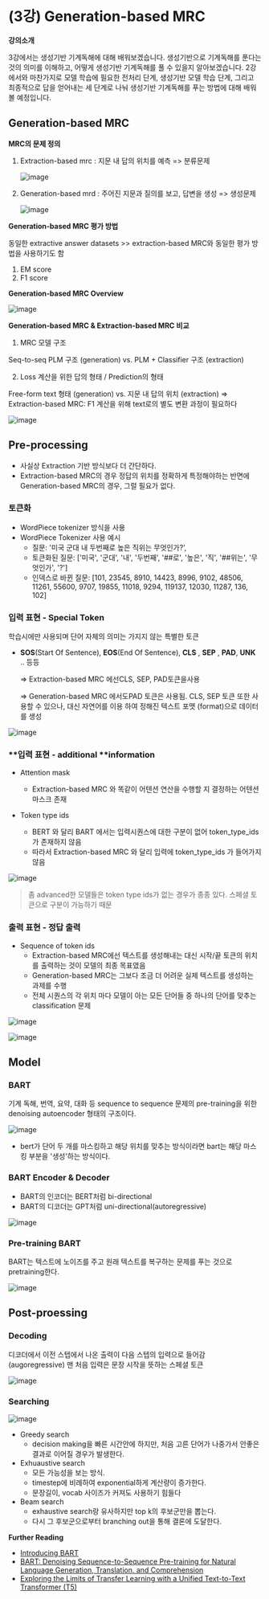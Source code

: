 # (3강) Generation-based MRC

**강의소개**

3강에서는 생성기반 기계독해에 대해 배워보겠습니다. 생성기반으로 기계독해를 푼다는 것의 의미를 이해하고, 어떻게 생성기반 기계독해를 풀 수 있을지 알아보겠습니다. 2강에서와 마찬가지로 모델 학습에 필요한 전처리 단계, 생성기반 모델 학습 단계, 그리고 최종적으로 답을 얻어내는 세 단계로 나눠 생성기반 기계독해를 푸는 방법에 대해 배워볼 예정입니다. 

 

## Generation-based MRC

**MRC의 문제 정의**

1. Extraction-based mrc : 지문 내 답의 위치를 예측 => 분류문제 

	![image](https://user-images.githubusercontent.com/38639633/132093235-33eda0fe-b4b9-46d1-aa54-c686ec7e90f8.png)

2. Generation-based mrd : 주어진 지문과 질의를 보고, 답변을 생성 => 생성문제

	![image](https://user-images.githubusercontent.com/38639633/132093243-cae30f2c-b60d-4f9c-a798-ce6832d1ac76.png)



**Generation-based MRC 평가 방법**

동일한 extractive answer datasets >> extraction-based MRC와 동일한 평가 방법을 사용하기도 함

1. EM score
2. F1 score



**Generation-based MRC Overview**

![image](https://user-images.githubusercontent.com/38639633/132093291-2e8586eb-e144-43ce-aaad-b3f9923e92b0.png)



**Generation-based MRC & Extraction-based MRC 비교**

1. MRC 모델 구조

  Seq-to-seq PLM 구조 (generation) vs. PLM + Classifier 구조 (extraction)

2. Loss 계산을 위한 답의 형태 / Prediction의 형태

  Free-form text 형태 (generation) vs. 지문 내 답의 위치 (extraction) ⇒ Extraction-based MRC: F1 계산을 위해 text로의 별도 변환 과정이 필요하다

  ![image](https://user-images.githubusercontent.com/38639633/132093402-0e869a27-79d0-47bf-bf8f-9adf382e735c.png)

  

## Pre-processing

- 사실상 Extraction 기반 방식보다 더 간단하다. 
- Extraction-based MRC의 경우 정답의 위치를 정확하게 특정해야하는 반면에 Generation-based MRC의 경우, 그럴 필요가 없다. 



### 토큰화

- WordPiece tokenizer 방식을 사용
- WordPiece Tokenizer 사용 예시
	- 질문: '미국 군대 내 두번째로 높은 직위는 무엇인가?’,
	- 토큰화된 질문: ['미국', '군대', '내', '두번째', '##로', '높은', '직', '##위는', '무엇인가', '?']
	- 인덱스로 바뀐 질문: [101, 23545, 8910, 14423, 8996, 9102, 48506, 11261, 55600, 9707,
	19855, 11018, 9294, 119137, 12030, 11287, 136, 102]



### 입력 표현 - Special Token

학습시에만 사용되며 단어 자체의 의미는 가지지 않는 특별한 토큰
- **SOS**(Start Of Sentence), **EOS**(End Of Sentence), **CLS** , **SEP** , **PAD**, **UNK** .. 등등

  ⇒ Extraction-based MRC 에선CLS, SEP, PAD토큰을사용

  ⇒ Generation-based MRC 에서도PAD 토큰은 사용됨. CLS, SEP 토큰 또한 사용할 수 있으나, 대신 자연어를 이용 하여 정해진 텍스트 포맷 (format)으로 데이터를 생성

![image](https://user-images.githubusercontent.com/38639633/132094367-dc791211-316d-4e49-b710-a41b267145b6.png)



### **입력 표현 - additional **information

- Attention mask
	- Extraction-based MRC 와 똑같이 어텐션 연산을 수행할 지 결정하는 어텐션 마스크 존재

- Token type ids
	- BERT 와 달리 BART 에서는 입력시퀀스에 대한 구분이 없어 token_type_ids 가 존재하지 않음
	- 따라서 Extraction-based MRC 와 달리 입력에 token_type_ids 가 들어가지 않음

![image](https://user-images.githubusercontent.com/38639633/132094476-30a5c200-b1a1-4bc3-b2fe-bab4603b58cf.png)

> 좀 advanced한 모델들은 token type ids가 없는 경우가 종종 있다. 스페셜 토큰으로 구분이 가능하기 때문



### 출력 표현 - 정답 출력

- Sequence of token ids
	- Extraction-based MRC에선 텍스트를 생성해내는 대신 시작/끝 토큰의 위치를 출력하는 것이 모델의 최종 목표였음
	- Generation-based MRC는 그보다 조금 더 어려운 실제 텍스트를 생성하는 과제를 수행
	- 전체 시퀀스의 각 위치 마다 모델이 아는 모든 단어들 중 하나의 단어를 맞추는 classification 문제

![image](https://user-images.githubusercontent.com/38639633/132094543-8e52df48-286a-4ea9-a1e5-a2b0866c7448.png)

![image](https://user-images.githubusercontent.com/38639633/132094552-01ef3151-21a7-4850-8b6d-3713d053b0fd.png)



## Model

### BART

기계 독해, 번역, 요약, 대화 등 sequence to sequence 문제의 pre-training을 위한 denoising autoencoder 형태의 구조이다. 

![image](https://user-images.githubusercontent.com/38639633/132094605-30c20e58-3b3a-4af4-8593-1f7bfb73ef56.png)

- bert가 단어 두 개를 마스킹하고 해당 위치를 맞추는 방식이라면 bart는 해당 마스킹 부분을 '생성'하는 방식이다. 



### BART Encoder & Decoder

- BART의 인코더는 BERT처럼 bi-directional
- BART의 디코더는 GPT처럼 uni-directional(autoregressive)

![image](https://user-images.githubusercontent.com/38639633/132097521-d99134f0-6ffb-416d-a33f-d1e2790433d8.png)





### Pre-training BART

BART는 텍스트에 노이즈를 주고 원래 텍스트를 복구하는 문제를 푸는 것으로 pretraining한다.

![image](https://user-images.githubusercontent.com/38639633/132097548-28df8da0-3898-4503-b534-12a1f73a9aea.png)



## Post-proessing



### Decoding

디코더에서 이전 스텝에서 나온 출력이 다음 스텝의 입력으로 들어감 (augoregressive) 맨 처음 입력은 문장 시작을 뜻하는 스페셜 토큰

![image](https://user-images.githubusercontent.com/38639633/132097619-b58790de-300b-4d92-895f-44f9bb671d65.png)



### Searching

![image](https://user-images.githubusercontent.com/38639633/132097636-d5b6e06d-a7f0-46dc-98d0-e4afd4571af6.png)

- Greedy search 
	- decision making을 빠른 시간안에 하지만, 처음 고른 단어가 나중가서 안좋은 결과로 이어질 경우가 발생한다. 
- Exhuaustive search 
	- 모든 가능성을 보는 방식. 
	- timestep에 비례하여 exponential하게 계산량이 증가한다.
	- 문장길이, vocab 사이즈가 커져도 사용하기 힘들다
- Beam search
	- exhaustive search랑 유사하지만 top k의 후보군만을 뽑는다.
	- 다시 그 후보군으로부터 branching out을 통해 결론에 도달한다. 





**Further Reading**

- [Introducing BART](https://sshleifer.github.io/blog_v2/jupyter/2020/03/12/bart.html)
- [BART: Denoising Sequence-to-Sequence Pre-training for Natural Language Generation, Translation, and Comprehension](https://arxiv.org/abs/1910.13461)
- [Exploring the Limits of Transfer Learning with a Unified Text-to-Text Transformer (T5) ](https://arxiv.org/abs/1910.10683)

    


